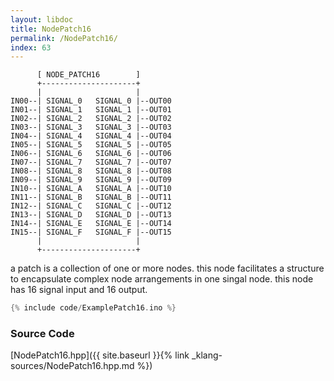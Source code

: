 ```yaml
---
layout: libdoc
title: NodePatch16
permalink: /NodePatch16/
index: 63
---
```


          [ NODE_PATCH16        ]       
          +---------------------+       
          |                     |       
    IN00--| SIGNAL_0   SIGNAL_0 |--OUT00
    IN01--| SIGNAL_1   SIGNAL_1 |--OUT01
    IN02--| SIGNAL_2   SIGNAL_2 |--OUT02
    IN03--| SIGNAL_3   SIGNAL_3 |--OUT03
    IN04--| SIGNAL_4   SIGNAL_4 |--OUT04
    IN05--| SIGNAL_5   SIGNAL_5 |--OUT05
    IN06--| SIGNAL_6   SIGNAL_6 |--OUT06
    IN07--| SIGNAL_7   SIGNAL_7 |--OUT07
    IN08--| SIGNAL_8   SIGNAL_8 |--OUT08
    IN09--| SIGNAL_9   SIGNAL_9 |--OUT09
    IN10--| SIGNAL_A   SIGNAL_A |--OUT10
    IN11--| SIGNAL_B   SIGNAL_B |--OUT11
    IN12--| SIGNAL_C   SIGNAL_C |--OUT12
    IN13--| SIGNAL_D   SIGNAL_D |--OUT13
    IN14--| SIGNAL_E   SIGNAL_E |--OUT14
    IN15--| SIGNAL_F   SIGNAL_F |--OUT15
          |                     |       
          +---------------------+       

a patch is a collection of one or more nodes. this node facilitates a structure to encapsulate complex node arrangements in one singal node. this node has 16 signal input and 16 output.


```c
{% include code/ExamplePatch16.ino %}
```

### Source Code

[NodePatch16.hpp]({{ site.baseurl }}{% link _klang-sources/NodePatch16.hpp.md %})

